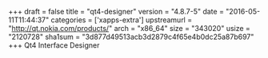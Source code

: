 +++
draft = false
title = "qt4-designer"
version = "4.8.7-5"
date = "2016-05-11T11:44:37"
categories = ['xapps-extra']
upstreamurl = "http://qt.nokia.com/products/"
arch = "x86_64"
size = "343020"
usize = "2120728"
sha1sum = "3d877d49513acb3d2879c4f65e4b0dc25a87b697"
+++
Qt4 Interface Designer